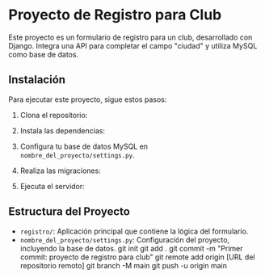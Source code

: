 # Proyecto de Registro para Club

Este proyecto es un formulario de registro para un club, desarrollado con Django. Integra una API para completar el campo "ciudad" y utiliza MySQL como base de datos.

## Instalación

Para ejecutar este proyecto, sigue estos pasos:

1. Clona el repositorio:

2. Instala las dependencias:
3. Configura tu base de datos MySQL en `nombre_del_proyecto/settings.py`.

4. Realiza las migraciones:

5. Ejecuta el servidor:

## Estructura del Proyecto

- `registro/`: Aplicación principal que contiene la lógica del formulario.
- `nombre_del_proyecto/settings.py`: Configuración del proyecto, incluyendo la base de datos.
git init
git add .
git commit -m "Primer commit: proyecto de registro para club"
git remote add origin [URL del repositorio remoto]
git branch -M main
git push -u origin main
